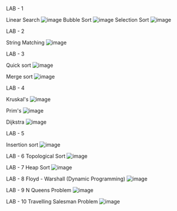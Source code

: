 LAB - 1

Linear Search
![image](https://github.com/user-attachments/assets/d7ff6c7b-9ab1-44e5-9159-a6107da25e26)
Bubble Sort
![image](https://github.com/user-attachments/assets/a9838403-ff0e-4930-a35b-6e7e36dc5841)
Selection Sort
![image](https://github.com/user-attachments/assets/c3446c01-e037-4220-bb93-a26ef289a7b2)

LAB - 2

String Matching
![image](https://github.com/user-attachments/assets/17708fc4-f13c-419a-9d10-ee69d1d73956)

LAB - 3

Quick sort
![image](https://github.com/user-attachments/assets/64856d14-aefc-4d17-b1e4-dae27f33f9c4)

Merge sort
![image](https://github.com/user-attachments/assets/b34ec59d-50f3-4601-bd2c-2e6ee3c5250e)

LAB - 4

Kruskal's
![image](https://github.com/user-attachments/assets/b8f6945c-563e-45c3-8271-4dc5bff4aa98)

Prim's
![image](https://github.com/user-attachments/assets/e28ec39a-2939-470e-b590-e1cf7173c23d)

Dijkstra
![image](https://github.com/user-attachments/assets/561a8d77-11e6-4a16-bdd5-555a11e37e9b)


LAB - 5

Insertion sort
![image](https://github.com/user-attachments/assets/a27f45f1-e180-4c1e-a57b-5e9cfaf2bc36)

LAB - 6
Topological Sort
![image](https://github.com/user-attachments/assets/d1b1a880-0590-4893-a9f3-66756c11a56b)


LAB - 7
Heap Sort
![image](https://github.com/user-attachments/assets/f8139596-976b-4af4-8366-f85e155f65c7)

LAB - 8
Floyd - Warshall (Dynamic Programming)
![image](https://github.com/user-attachments/assets/fc629587-0288-4f62-989b-584e72098180)

LAB - 9 
N Queens Problem
![image](https://github.com/user-attachments/assets/02992562-431d-46da-9b49-a3c4f2128cf5)



LAB - 10
Travelling Salesman Problem
![image](https://github.com/user-attachments/assets/81e103a6-ff43-445b-99e0-232502d29861)


